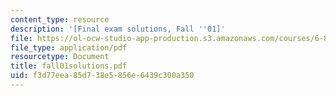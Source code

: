 ```yaml
---
content_type: resource
description: '[Final exam solutions, Fall ''01]'
file: https://ol-ocw-studio-app-production.s3.amazonaws.com/courses/6-825-techniques-in-artificial-intelligence-sma-5504-fall-2002/f3d77eea85d738e5856e6439c300a350_fall01solutions.pdf
file_type: application/pdf
resourcetype: Document
title: fall01solutions.pdf
uid: f3d77eea-85d7-38e5-856e-6439c300a350
---
```

